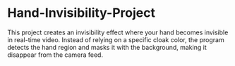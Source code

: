 # Hand-Invisibility-Project
This project creates an invisibility effect where your hand becomes invisible in real-time video. Instead of relying on a specific cloak color, the program detects the hand region and masks it with the background, making it disappear from the camera feed.
